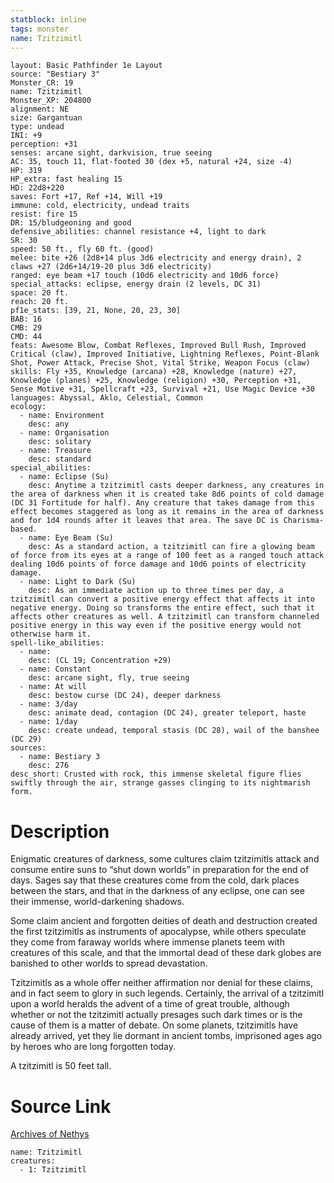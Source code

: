 ```yaml
---
statblock: inline
tags: monster
name: Tzitzimitl
---
```

```statblock
layout: Basic Pathfinder 1e Layout
source: "Bestiary 3"
Monster_CR: 19
name: Tzitzimitl
Monster_XP: 204800
alignment: NE
size: Gargantuan
type: undead
INI: +9
perception: +31
senses: arcane sight, darkvision, true seeing
AC: 35, touch 11, flat-footed 30 (dex +5, natural +24, size -4)
HP: 319
HP_extra: fast healing 15
HD: 22d8+220
saves: Fort +17, Ref +14, Will +19
immune: cold, electricity, undead traits
resist: fire 15
DR: 15/bludgeoning and good
defensive_abilities: channel resistance +4, light to dark
SR: 30
speed: 50 ft., fly 60 ft. (good)
melee: bite +26 (2d8+14 plus 3d6 electricity and energy drain), 2 claws +27 (2d6+14/19-20 plus 3d6 electricity)
ranged: eye beam +17 touch (10d6 electricity and 10d6 force)
special_attacks: eclipse, energy drain (2 levels, DC 31)
space: 20 ft.
reach: 20 ft.
pf1e_stats: [39, 21, None, 20, 23, 30]
BAB: 16
CMB: 29
CMD: 44
feats: Awesome Blow, Combat Reflexes, Improved Bull Rush, Improved Critical (claw), Improved Initiative, Lightning Reflexes, Point-Blank Shot, Power Attack, Precise Shot, Vital Strike, Weapon Focus (claw)
skills: Fly +35, Knowledge (arcana) +28, Knowledge (nature) +27, Knowledge (planes) +25, Knowledge (religion) +30, Perception +31, Sense Motive +31, Spellcraft +23, Survival +21, Use Magic Device +30
languages: Abyssal, Aklo, Celestial, Common
ecology:
  - name: Environment
    desc: any
  - name: Organisation
    desc: solitary
  - name: Treasure
    desc: standard
special_abilities:
  - name: Eclipse (Su)
    desc: Anytime a tzitzimitl casts deeper darkness, any creatures in the area of darkness when it is created take 8d6 points of cold damage (DC 31 Fortitude for half). Any creature that takes damage from this effect becomes staggered as long as it remains in the area of darkness and for 1d4 rounds after it leaves that area. The save DC is Charisma-based.
  - name: Eye Beam (Su)
    desc: As a standard action, a tzitzimitl can fire a glowing beam of force from its eyes at a range of 100 feet as a ranged touch attack dealing 10d6 points of force damage and 10d6 points of electricity damage.
  - name: Light to Dark (Su)
    desc: As an immediate action up to three times per day, a tzitzimitl can convert a positive energy effect that affects it into negative energy. Doing so transforms the entire effect, such that it affects other creatures as well. A tzitzimitl can transform channeled positive energy in this way even if the positive energy would not otherwise harm it.
spell-like_abilities:
  - name:
    desc: (CL 19; Concentration +29)
  - name: Constant
    desc: arcane sight, fly, true seeing
  - name: At will
    desc: bestow curse (DC 24), deeper darkness
  - name: 3/day
    desc: animate dead, contagion (DC 24), greater teleport, haste
  - name: 1/day
    desc: create undead, temporal stasis (DC 28), wail of the banshee (DC 29)
sources:
  - name: Bestiary 3
    desc: 276
desc_short: Crusted with rock, this immense skeletal figure flies swiftly through the air, strange gasses clinging to its nightmarish form.
```
# Description
Enigmatic creatures of darkness, some cultures claim tzitzimitls attack and consume entire suns to “shut down worlds” in preparation for the end of days. Sages say that these creatures come from the cold, dark places between the stars, and that in the darkness of any eclipse, one can see their immense, world-darkening shadows.

Some claim ancient and forgotten deities of death and destruction created the first tzitzimitls as instruments of apocalypse, while others speculate they come from faraway worlds where immense planets teem with creatures of this scale, and that the immortal dead of these dark globes are banished to other worlds to spread devastation.

Tzitzimitls as a whole offer neither affirmation nor denial for these claims, and in fact seem to glory in such legends. Certainly, the arrival of a tzitzimitl upon a world heralds the advent of a time of great trouble, although whether or not the tzitzimitl actually presages such dark times or is the cause of them is a matter of debate. On some planets, tzitzimitls have already arrived, yet they lie dormant in ancient tombs, imprisoned ages ago by heroes who are long forgotten today.

A tzitzimitl is 50 feet tall.
# Source Link
[Archives of Nethys](https://aonprd.com/MonsterDisplay.aspx?ItemName=Tzitzimitl)
```encounter-table
name: Tzitzimitl
creatures:
  - 1: Tzitzimitl
```
